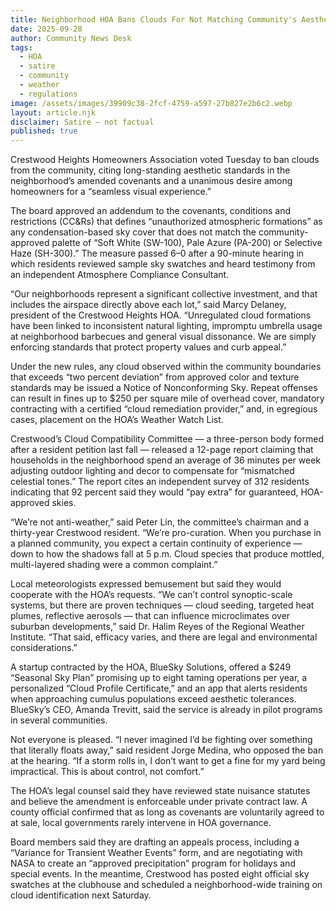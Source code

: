 ```yaml
---
title: Neighborhood HOA Bans Clouds For Not Matching Community's Aesthetic
date: 2025-09-28
author: Community News Desk
tags:
  - HOA
  - satire
  - community
  - weather
  - regulations
image: /assets/images/39909c38-2fcf-4759-a597-27b827e2b6c2.webp
layout: article.njk
disclaimer: Satire — not factual
published: true
---
```


Crestwood Heights Homeowners Association voted Tuesday to ban clouds from the community, citing long-standing aesthetic standards in the neighborhood’s amended covenants and a unanimous desire among homeowners for a “seamless visual experience.”

The board approved an addendum to the covenants, conditions and restrictions (CC&Rs) that defines “unauthorized atmospheric formations” as any condensation-based sky cover that does not match the community-approved palette of “Soft White (SW-100), Pale Azure (PA-200) or Selective Haze (SH-300).” The measure passed 6–0 after a 90-minute hearing in which residents reviewed sample sky swatches and heard testimony from an independent Atmosphere Compliance Consultant.

“Our neighborhoods represent a significant collective investment, and that includes the airspace directly above each lot,” said Marcy Delaney, president of the Crestwood Heights HOA. “Unregulated cloud formations have been linked to inconsistent natural lighting, impromptu umbrella usage at neighborhood barbecues and general visual dissonance. We are simply enforcing standards that protect property values and curb appeal.”

Under the new rules, any cloud observed within the community boundaries that exceeds “two percent deviation” from approved color and texture standards may be issued a Notice of Nonconforming Sky. Repeat offenses can result in fines up to $250 per square mile of overhead cover, mandatory contracting with a certified “cloud remediation provider,” and, in egregious cases, placement on the HOA’s Weather Watch List.

Crestwood’s Cloud Compatibility Committee — a three-person body formed after a resident petition last fall — released a 12-page report claiming that households in the neighborhood spend an average of 36 minutes per week adjusting outdoor lighting and decor to compensate for “mismatched celestial tones.” The report cites an independent survey of 312 residents indicating that 92 percent said they would “pay extra” for guaranteed, HOA-approved skies.

“We’re not anti-weather,” said Peter Lin, the committee’s chairman and a thirty-year Crestwood resident. “We’re pro-curation. When you purchase in a planned community, you expect a certain continuity of experience — down to how the shadows fall at 5 p.m. Cloud species that produce mottled, multi-layered shading were a common complaint.”

Local meteorologists expressed bemusement but said they would cooperate with the HOA’s requests. “We can’t control synoptic-scale systems, but there are proven techniques — cloud seeding, targeted heat plumes, reflective aerosols — that can influence microclimates over suburban developments,” said Dr. Halim Reyes of the Regional Weather Institute. “That said, efficacy varies, and there are legal and environmental considerations.”

A startup contracted by the HOA, BlueSky Solutions, offered a $249 “Seasonal Sky Plan” promising up to eight taming operations per year, a personalized “Cloud Profile Certificate,” and an app that alerts residents when approaching cumulus populations exceed aesthetic tolerances. BlueSky’s CEO, Amanda Trevitt, said the service is already in pilot programs in several communities.

Not everyone is pleased. “I never imagined I’d be fighting over something that literally floats away,” said resident Jorge Medina, who opposed the ban at the hearing. “If a storm rolls in, I don’t want to get a fine for my yard being impractical. This is about control, not comfort.”

The HOA’s legal counsel said they have reviewed state nuisance statutes and believe the amendment is enforceable under private contract law. A county official confirmed that as long as covenants are voluntarily agreed to at sale, local governments rarely intervene in HOA governance.

Board members said they are drafting an appeals process, including a “Variance for Transient Weather Events” form, and are negotiating with NASA to create an “approved precipitation” program for holidays and special events. In the meantime, Crestwood has posted eight official sky swatches at the clubhouse and scheduled a neighborhood-wide training on cloud identification next Saturday.